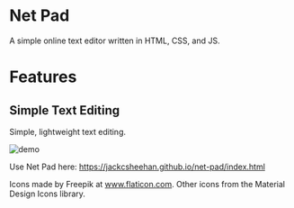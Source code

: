 # Net Pad
A simple online text editor written in HTML, CSS, and JS.

# Features
## Simple Text Editing
Simple, lightweight text editing.

![demo](https://gph.is/g/Z5Bj17p)

Use Net Pad here: https://jackcsheehan.github.io/net-pad/index.html

Icons made by Freepik at www.flaticon.com.
Other icons from the Material Design Icons library.
